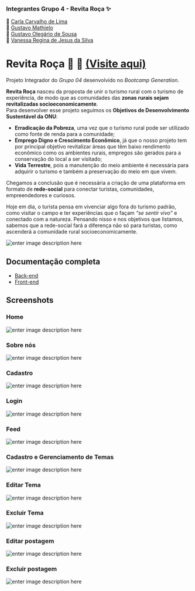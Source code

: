 ### Integrantes Grupo 4 - Revita Roça ✨

:rooster: [Carla Carvalho de Lima](https://github.com/CarlaCarvaLima "GitHub")  
:rabbit:  [Gustavo Mathielo](https://github.com/gustavomathielo "GitHub")  
:horse:  [Gustavo Olegário de Sousa](https://github.com/olegario-gu "GitHub")  
:sheep:  [Vanessa Regina de Jesus da Silva](https://github.com/vanmtv "GitHub")

# Revita Roça :seedling: :pig_nose: [(Visite aqui)](https://revitaroca.herokuapp.com/)

Projeto Integrador do _Grupo 04_ desenvolvido no _Bootcamp Generation_.

**Revita Roça** nasceu da proposta de unir o turismo rural com o turismo de experiência, de modo que as comunidades das **zonas rurais sejam revitalizadas socioeconomicamente**.  
Para desenvolver esse projeto seguimos os **Objetivos de Desenvolvimento Sustentável da ONU**:
 - **Erradicação da Pobreza**, uma vez que o turismo rural pode ser utilizado como fonte de renda para a comunidade;
 - **Emprego Digno e Crescimento Econômico**, já que o nosso projeto tem por principal objetivo revitalizar áreas que têm baixo rendimento econômico como os ambientes rurais, empregos são gerados para a conservação do local a ser visitado;
 - **Vida Terrestre**, pois a manutenção do meio ambiente é necessária para adquirir o turismo e também a preservação do meio em que vivem.

Chegamos a conclusão que é necessária a criação de uma plataforma em formato de **rede-social** para conectar turistas, comunidades, empreendedores e curiosos.  
  
Hoje em dia, o turista pensa em vivenciar algo fora do turismo padrão, como visitar o campo e ter experiências que o façam _“se sentir vivo”_ e conectado com a natureza. Pensando nisso e nos objetivos que listamos, sabemos que a rede-social fará a diferença não só para turistas, como ascenderá a comunidade rural socioeconomicamente.

![enter image description here](https://imgur.com/IGwyMCx.png)


## [](https://github.com/vanmtv/RevitaRoca/tree/master/README.md#documenta%C3%A7%C3%A3o-completa)Documentação completa

-   [Back-end](https://github.com/vanmtv/RevitaRoca/blob/master/Back-End/DocumentacaoBackEnd.md)
-   [Front-end](https://vanmtv.github.io/RevitaRoca/)

## [](https://github.com/vanmtv/RevitaRoca/tree/master/README.md#screenshots)Screenshots

### [](https://github.com/vanmtv/RevitaRoca/tree/master/README.md#home)Home

![enter image description here](https://imgur.com/AVVFCrD.png)

### [](https://github.com/vanmtv/RevitaRoca/tree/master/README.md#sobre-nos)Sobre nós

![enter image description here](https://imgur.com/4UEzPkK.png)

### [](https://github.com/vanmtv/RevitaRoca/tree/master/README.md#cadastro)Cadastro

![enter image description here](https://imgur.com/U8rJCxh.png)

### [](https://github.com/vanmtv/RevitaRoca/tree/master/README.md#login)Login

![enter image description here](https://imgur.com/1tkrnql.png)

### [](https://github.com/vanmtv/RevitaRoca/tree/master/README.md#feed)Feed

![enter image description here](https://imgur.com/rb6uPn8.png)

### [](https://github.com/vanmtv/RevitaRoca/tree/master/README.md#cadastro-e-gerenciamento-de-temas)Cadastro e Gerenciamento de Temas

![enter image description here](https://imgur.com/soL3oOV.png)

### [](https://github.com/vanmtv/RevitaRoca/tree/master/README.md#excluir-tema)Editar Tema

![enter image description here](https://imgur.com/sOJ1oki.png)

### [](https://github.com/vanmtv/RevitaRoca/tree/master/README.md#excluir-tema)Excluir Tema
![enter image description here](https://imgur.com/5HiHIpV.png)

### [](https://github.com/vanmtv/RevitaRoca/tree/master/README.md#exclus%C3%A3o-da-postagem)Editar postagem

![enter image description here](https://imgur.com/Khy1s80.png)

### [](https://github.com/vanmtv/RevitaRoca/tree/master/README.md#exclus%C3%A3o-da-postagem)Excluir postagem

![enter image description here](https://imgur.com/SGhhIPO.png)



